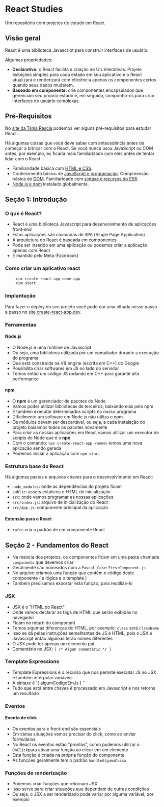 # React Studies
Um repositório com projetos de estudo em React

## Visão geral
React é uma biblioteca Javascript para construir interfaces de usuário.

Algumas propriedades:
- **Declarativo**: o React facilita a criação de UIs interativas. Projete exibições simples para cada estado em seu aplicativo e o React atualizará e renderizará com eficiência apenas os componentes certos quando seus dados mudarem.
- **Baseado em componente**: crie componentes encapsulados que gerenciam seu próprio estado e, em seguida, componha-os para criar interfaces de usuário complexas.

## Pré-Requisitos
No [site da Tania Rascia](https://www.taniarascia.com/getting-started-with-react/) podemos ver alguns pré-requisitos para estudar React.

Há algumas coisas que você deve saber com antecedência antes de começar a brincar com o React. Se você nunca usou JavaScript ou DOM antes, por exemplo, eu ficaria mais familiarizado com eles antes de tentar lidar com o React.

- Familiaridade básica com [HTML e CSS](https://www.internetingishard.com/).
- Conhecimento básico de [JavaScript e programação](https://www.digitalocean.com/community/tutorial_series/how-to-code-in-javascript).
Compreensão básica do [DOM](https://www.taniarascia.com/introduction-to-the-dom/).
Familiaridade com [sintaxe e recursos do ES6](https://www.taniarascia.com/es6-syntax-and-feature-overview/).
- [Node.js e npm](https://www.taniarascia.com/how-to-install-and-use-node-js-and-npm-mac-and-windows/) instalado globalmente.


## Seção 1: Introdução
### O que é React? 
- React é uma biblioteca Javascript para desenvolvimento de aplicações front-end 
- Estas aplicações são chamadas de SPA (Single Page Application)
- A arquitetura do React é baseada em componentes 
- Pode ser inserido em uma aplicação ou podemos criar a aplicação apenas com React 
- É mantido pelo Meta (Facebook)


### Como criar um aplicativo react
```javascript
     npx create-react-app nome-app
     npm start 
```

### Implantação
Para fazer o deploy do seu projeto você pode dar uma olhada nesse passo a passo no [site create-react-app.dev](https://create-react-app.dev/docs/deployment/).

### Ferramentas
#### Node.js
- O Node.js é uma runtime de Javascript
- Ou seja, uma biblioteca utilizada por um compilador durante a execução do programa 
- Que está construída na V8 engine (escrita em C++) do Google 
- Possibilita criar softwares em JS no lado do servidor 
- Temos então um código JS rodando em C++ para garantir alta performance 

#### npm 
- O **npm** é um gerenciador de pacotes do Node
- Vamos poder utilizar bibliotecas de terceiros, baixando elas pelo npm 
- E também executar determinados scripts no nosso programa 
- Dificilmente um software em Node.js não utiliza o npm 
- Os módulos devem ser descartável, ou seja, a cada instalação do projeto baixamos todos os pacotes novamente 
- Para criar as nossas aplicações em React vamos utilizar um executor de scripts do Node que é o **npx**
- Com o comando: `npx create-react-app <nome>` temos uma nova aplicação sendo gerada 
- Podemos iniciar a aplicação com `npm start` 

### Estrutura base do React 
Há algumas pastas e arquivos chaves para o desenvolvimento em React: 
- `node_modules`: onde as dependências do projeto ficam 
- `public`: assets estáticos e HTML de inicialização 
- `src`: onde vamos programar as nossas aplicações 
- `src/index.js`: arquivo de inicialização do React 
- `src/App.js`: componente principal da aplicação 

#### Extensão para o React 
- `rafce` cria o padrão de um componente React 

## Seção 2 - Fundamentos do React 
- Na maioria dos projetos, os componentes ficam em uma pasta chamada `components` que devemos criar 
- Geralmente são nomeados com a `Pascal Case`: `FirstComponent.js`
- No arquivo criamos uma função que contém o código deste componente ( a lógica e o template )
- Também precisamos exportar esta função, para reutilizá-lo 

### JSX 
- JSX é o "HTML do React"
- Onde vamos declarar as tags de HTML que serão exibidas no navegador 
- Ficam no return do component 
- Temos algumas diferenças do HTML, por exemplo: `class` será `className`
- Isso se dá pelas instruções semelhantes de JS e HTML, pois o JSX é Javascript então algumas terão nomes diferentes 
- O JSX pode ter apenas um elemento pai
- Comentário no JSX: `{ /* Algum comentário */ }`

### Template Expressions
- Template Expressions é o recurso que nos permite executar JS no JSX e também interpolar variáveis 
- A sintaxe é `{ algumCodigoEmJs } ``
- Tudo que está entre chaves é processado em Javascript e nos retorna um resultado

### Eventos 
#### Evento de click
- Os eventos para o front-end são essenciais 
- Em várias situações vamos precisar do click, como ao enviar formulários 
- No React os eventos estão "prontos", como podemos utilizar o `OnClick`para ativar uma função ao clicar em um elemento 
- Esta função é criada na própria função do componente 
- As funções geralmente tem o padrão `handleAlgumaCoisa`

### Funções de renderização 
- Podemos criar funções que retornam JSX 
- Isso serve para criar situações que dependam de outras condições 
- Ou seja, o JSX a ser renderizado pode variar por alguma variável, por exemplo 